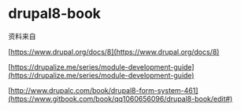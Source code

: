 # drupal8-book

资料来自

[https://www.drupal.org/docs/8](https://www.drupal.org/docs/8)

[https://drupalize.me/series/module-development-guide](https://drupalize.me/series/module-development-guide)

[http://www.drupalc.com/book/drupal8-form-system-461](https://www.gitbook.com/book/qq1060656096/drupal8-book/edit#)

